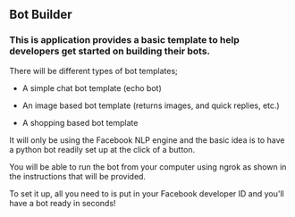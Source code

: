 ## Bot Builder

### This is application provides a basic template to help developers get started on building their bots.

There will be different types of bot templates;

- A simple chat bot template (echo bot)

- An image based bot template (returns images, and quick replies, etc.)

- A shopping based bot template

It will only be using the Facebook NLP engine and the basic idea is to have a python bot readily
set up at the click of a button.

You will be able to run the bot from your computer using ngrok as shown in the instructions that will be provided.

To set it up, all you need to is put in your Facebook developer ID and you'll have a bot ready in seconds!
